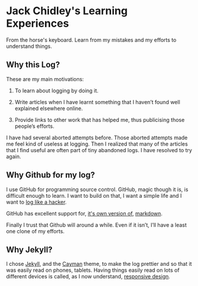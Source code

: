 Jack Chidley's Learning Experiences
===================================

From the horse's keyboard. Learn from my mistakes and my efforts to understand
things.

Why this Log?
-------------

These are my main motivations:

1.  To learn about logging by doing it.

2.  Write articles when I have learnt something that I haven’t found well
    explained elsewhere online.

3.  Provide links to other work that has helped me, thus publicising those
    people’s efforts.

I have had several aborted attempts before. Those aborted attempts made me feel
kind of useless at logging. Then I realized that many of the articles that I
find useful are often part of tiny abandoned logs. I have resolved to try again.

Why Github for my log?
----------------------

I use GitHub for programming source control. GitHub, magic though it is, is
difficult enough to learn. I want to build on that, I want a simple life and I
want to [log like a
hacker](http://tom.preston-werner.com/2008/11/17/blogging-like-a-hacker.html).

GitHub has excellent support for, [it's own version
of](https://guides.github.com/features/mastering-markdown/),
[markdown](http://daringfireball.net/projects/markdown/).

Finally I trust that Github will around a while. Even if it isn’t, I’ll have a
least one clone of my efforts.

Why Jekyll?
-----------

I chose [Jekyll](https://jekyllrb.com/), and the
[Cayman](https://pages.github.com/themes/) theme, to make the log prettier and
so that it was easily read on phones, tablets. Having things easily read on lots
of different devices is called, as I now understand, [responsive
design](https://en.wikipedia.org/wiki/Responsive_web_design).

